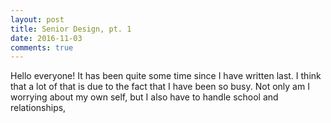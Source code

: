 ```yaml
---
layout: post
title: Senior Design, pt. 1
date: 2016-11-03
comments: true
---
```


Hello everyone! It has been quite some time since I have written last. I think that a
lot of that is due to the fact that I have been so busy. Not only am I worrying about
my own self, but I also have to handle school and relationships,


